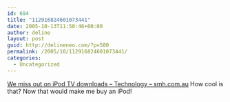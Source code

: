 ```yaml
---
id: 694
title: "112916824601073441"
date: 2005-10-13T11:50:46+00:00
author: deline
layout: post
guid: http://delineneo.com/?p=580
permalink: /2005/10/112916824601073441/
categories:
  - Uncategorized
---
```

[We miss out on iPod TV downloads &#8211; Technology &#8211; smh.com.au](http://smh.com.au/news/technology/we-miss-out-on-ipod-tv-downloads/2005/10/13/1128796617503.html) How cool is that? Now that would make me buy an iPod!